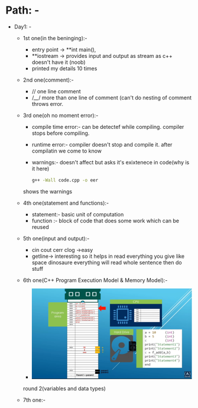 # Path: -

- Day1: -
  - 1st one(in the beninging):-

    - entry point -> **int main(),
    - **iostream -> provides input and output as stream as c++ doesn't have it (noob)
    - printed my details 10 times
  - 2nd one(comment):-

    - // one line comment
    - /*__*/ more than one line of comment (can't do nesting of comment throws error.
  - 3rd one(oh no moment error):-

    - compile time error:- can be detectef while compiling. compiler stops before compiling.
    - runtime error:- compiler doesn't stop and compile it. after compilatin we come to know
    - warnings:- doesn't affect but asks it's exixtenece in code(why is it here)

      ```bash
      g++ -Wall code.cpp -o eer
      ```

    shows the warnings
  - 4th one(statement and functions):-

    - statement:- basic unit of computation
    - function :- block of code that does some work which can be reused
  - 5th one(input and output):-

    - cin cout cerr clog ->easy
    - getline-> interesting so it helps in read everything you give like space dinosaure everything will read whole sentence
      then do stuff
  - 6th one(C++ Program Execution Model & Memory Model):-

    - ![C++ Execution Model](umm.png)

    round 2(variables and data types)
  - 7th one:-
